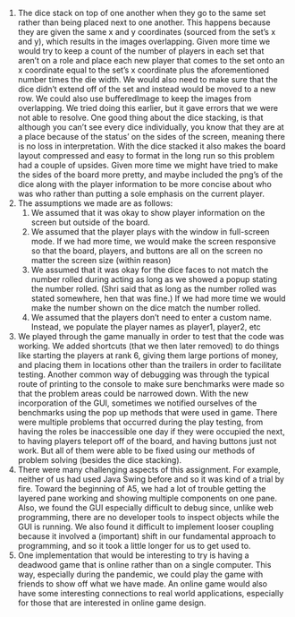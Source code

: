 ﻿1. The dice stack on top of one another when they go to the same set rather than being placed next to one another. This happens because they are given the same x and y coordinates (sourced from the set’s x and y), which results in the images overlapping. Given more time we would try to keep a count of the number of players in each set that aren’t on a role and place each new player that comes to the set onto an x coordinate equal to the set’s x coordinate plus the aforementioned number times the die width. We would also need to make sure that the dice didn’t extend off of the set and instead would be moved to a new row. We could also use bufferedImage to keep the images from overlapping. We tried doing this earlier, but it gave errors that we were not able to resolve. One good thing about the dice stacking, is that although you can’t see every dice individually, you know that they are at a place because of the status’ on the sides of the screen, meaning there is no loss in interpretation. With the dice stacked it also makes the board layout compressed and easy to format in the long run so this problem had a couple of upsides. 
Given more time we might have tried to make the sides of the board more pretty, and maybe included the png’s of the dice along with the player information to be more concise about who was who rather than putting a sole emphasis on the current player.
2. The assumptions we made are as follows:
   1. We assumed that it was okay to show player information on the screen but outside of the board.
   2. We assumed that the player plays with the window in full-screen mode. If we had more time, we would make the screen responsive so that the board, players, and buttons are all on the screen no matter the screen size (within reason)
   3. We assumed that it was okay for the dice faces to not match the number rolled during acting as long as we showed a popup stating the number rolled. (Shri said that as long as the number rolled was stated somewhere, hen that was fine.) If we had more time we would make the number shown on the dice match the number rolled.
   4. We assumed that the players don’t need to enter a custom name. Instead, we populate the player names as player1, player2, etc
3. We played through the game manually in order to test that the code was working. We added shortcuts (that we then later removed) to do things like starting the players at rank 6, giving them large portions of money, and placing them in locations other than the trailers in order to facilitate testing. Another common way of debugging was through the typical route of printing to the console to make sure benchmarks were made so that the problem areas could be narrowed down. With the new incorporation of the GUI, sometimes we notified ourselves of the benchmarks using the pop up methods that were used in game.
There were multiple problems that occurred during the play testing, from having the roles be inaccessible one day if they were occupied the next, to having players teleport off of the board, and having buttons just not work. But all of them were able to be fixed using our methods of problem solving (besides the dice stacking).
4. There were many challenging aspects of this assignment. For example, neither of us had used Java Swing before and so it was kind of a trial by fire. Toward the beginning of A5, we had a lot of trouble getting the layered pane working and showing multiple components on one pane. Also, we found the GUI especially difficult to debug since, unlike web programming, there are no developer tools to inspect objects while the GUI is running.
We also found it difficult to implement looser coupling because it involved a (important) shift in our fundamental approach to programming, and so it took a little longer for us to get used to.
5. One implementation that would be interesting to try is having a deadwood game that is online rather than on a single computer. This way, especially during the pandemic, we could play the game with friends to show off what we have made. An online game would also have some interesting connections to real world applications, especially for those that are interested in online game design.